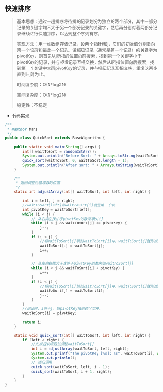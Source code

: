 ## 快速排序

> 基本思想：通过一趟排序将待排的记录划分为独立的两个部分，其中一部分记录的关键字均不大于另一个部分记录的关键字，然后再分别对着两部分记录继续进行快速排序，以达到整个序列有序。
>
> 实现方法：用一维数组存储记录，设两个指针i和j，它们的初始值分别指向第一个记录和最后一个记录。设枢纽记录（通常是第一个记录）的关键字为pivotKey，则首先从j所指的位置向前搜索，找到第一个关键字小于pivotKey的记录，并与枢纽记录互相交换，然后从i所指位置向后搜索，找到第一个关键字大雨pivotKey的记录，并与枢纽记录互相交换，重复这两步直到i=j时为止。
>
> 时间复杂度：O(N*log2N)
>
> 空间复杂度：O(N*log2N)
>
> 稳定性：不稳定

* 代码实现

```java
/**
 * @author Mars
 */
public class QuickSort extends BaseAlgorithm {

    public static void main(String[] args) {
        int[] waitToSort = randomIntArr();
        System.out.println("Before Sort: " + Arrays.toString(waitToSort));
        quick_sort(waitToSort, 0, waitToSort.length - 1);
        System.out.println("After sort: " + Arrays.toString(waitToSort));
    }

    /**
     * 返回调整后基准数的位置
     */
    static int adjustArray(int[] waitToSort, int left, int right) {

        int i = left, j = right;
        //waitToSort[left]即waitToSort[i]就是第一个坑
        int pivotKey = waitToSort[left];
        while (i < j) {
            // 从右向左找小于pivotKey的数来填s[i]
            while (i < j && waitToSort[j] >= pivotKey) {
                j--;
            }
            if (i < j) {
                //将waitToSort[j]填到waitToSort[i]中，waitToSort[j]就形成了一个新的坑
                waitToSort[i] = waitToSort[j];
                i++;
            }

            // 从左向右找大于或等于pivotKey的数来填waitToSort[j]
            while (i < j && waitToSort[i] < pivotKey) {
                i++;
            }
            if (i < j) {
                //将waitToSort[i]填到waitToSort[j]中，waitToSort[i]就形成了一个新的坑
                waitToSort[j] = waitToSort[i];
                j--;
            }
        }
        //退出时，i等于j。将pivotKey填到这个坑中。
        waitToSort[i] = pivotKey;

        return i;
    }

    static void quick_sort(int[] waitToSort, int left, int right) {
        if (left < right) {
            //先成挖坑填数法调整waitToSort[]
            int i = adjustArray(waitToSort, left, right);
            System.out.printf("The pivotKey [%s]: %s", waitToSort[i], Arrays.toString(waitToSort));
            System.out.println();
            // 递归调用
            quick_sort(waitToSort, left, i - 1);
            quick_sort(waitToSort, i + 1, right);
        }
    }
}
```

